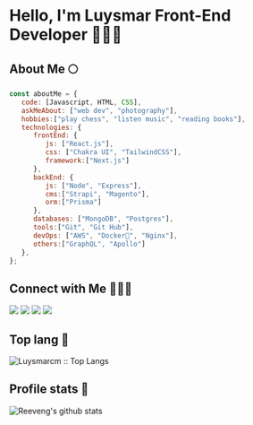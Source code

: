 <h1>Hello, I'm Luysmar Front-End Developer 💁🏻‍♀️</h1>

## About Me 🌕

```javascript
const aboutMe = {
   code: [Javascript, HTML, CSS],
   askMeAbout: ["web dev", "photography"],
   hobbies:["play chess", "listen music", "reading books"],
   technologies: {
      frontEnd: {
         js: ["React.js"],
         css: ["Chakra UI", "TailwindCSS"],
         framework:["Next.js"]
      },
      backEnd: {
         js: ["Node", "Express"],
         cms:["Strapi", "Magento"],
         orm:["Prisma"]
      },
      databases: ["MongoDB", "Postgres"],
      tools:["Git", "Git Hub"],
      devOps: ["AWS", "Docker🐳", "Nginx"],
      others:["GraphQL", "Apollo"]
   },
};
```

## Connect with Me 👩🏻‍💻

<!-- <p>
<a href="https://luysmarcolmenares.vercel.app/" target="_blank"><img alt="Website" src="https://img.shields.io/badge/Website-luysmarcolmenares.vercel.app.-pink?style=flat&logo=google-chrome"></a>
<a href="https://www.linkedin.com/in/luysmarcm/" target="_blank"><img alt="LinkedIn" src="https://img.shields.io/badge/LinkedIn-@luysmarcm-pink?style=flat&logo=linkedin"></a>
<a href="mailto:luysmar27@gmail.com"><img alt="Email" src="https://img.shields.io/badge/Email-luysmar27@gmail.com-pink?style=flat&logo=gmail"></a>
</p> -->

<a target="_blank" href="https://luysmarcolmenares.vercel.app/"><img src="https://img.shields.io/badge/-WEB-FF4088?style=for-the-badge&logo=Color=white"></img></a>	
<a target="_blank" href="https://www.linkedin.com/in/luysmarcm/"><img src="https://img.shields.io/badge/-LinkedIn-0077B5?style=for-the-badge&logo=Linkedin&logoColor=white"></img></a>
<a target="_blank" href="mailto:luysmar27@gmail.com"><img src="https://img.shields.io/badge/-Gmail-D14836?style=for-the-badge&logo=Gmail&logoColor=white"></img></a>
<a target="_blank" href="https://twitter.com/luysmarcm"><img src="https://img.shields.io/badge/-Twitter-1DA1F2?style=for-the-badge&logo=Twitter&logoColor=white"></img></a>
<br>

## Top lang 🦋

<p><img src="https://github-readme-stats.vercel.app/api/top-langs/?username=luysmarcm&langs_count=10&theme=tokyonight&layout=compact" alt="Luysmarcm :: Top Langs" /></p>

## Profile stats 🚀

![Reeveng's github stats](https://github-readme-stats.vercel.app/api?username=luysmarcm&show_icons=true&title_color=fff&icon_color=f1879d&text_color=9f9f9f&bg_color=151515)


<!-- ## Github Repos 💻
currentOccupation: ["open for job opportunities"],

[![ReadMe Card](https://github-readme-stats.vercel.app/api/pin/?username=luysmarcm&repo=lcmPortafolio&show_owner=true)](https://github.com/luysmarcm/lcmPortafolio)

[![ReadMe Card](https://github-readme-stats.vercel.app/api/pin/?username=luysmarcm&repo=letras&show_owner=true)](https://github.com/luysmarcm/letras)



 -->



<!--
**luysmarcm/luysmarcm** is a ✨ _special_ ✨ repository because its `README.md` (this file) appears on your GitHub profile.

Here are some ideas to get you started:

- 🔭 I’m currently working on ...
- 🌱 I’m currently learning ...
- 👯 I’m looking to collaborate on ...
- 🤔 I’m looking for help with ...
- 💬 Ask me about ...
- 📫 How to reach me: ...
- 😄 Pronouns: ...
- ⚡ Fun fact: ...
-->
